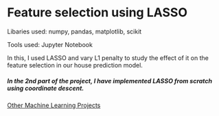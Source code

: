 # Feature selection using LASSO

Libaries used: numpy, pandas, matplotlib, scikit

Tools used: Jupyter Notebook

In this, I used LASSO and vary L1 penalty to study the effect of it on the feature selection in our house prediction model.


##### In the 2nd part of the project, I have implemented LASSO from scratch using coordinate descent.

[Other Machine Learning Projects](https://github.com/gov-vj/Machine-Learning-Projects)
